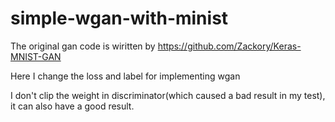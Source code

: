 # simple-wgan-with-minist

The original gan code is wiritten by  https://github.com/Zackory/Keras-MNIST-GAN

Here I change the loss and label for implementing wgan 

I don't clip the weight in discriminator(which caused a bad result in my test), it can also have a good result.

